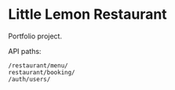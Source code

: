 # Little Lemon Restaurant
Portfolio project.


API paths:

```HTTP
/restaurant/menu/
restaurant/booking/
/auth/users/
```
